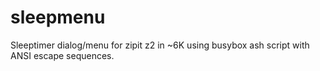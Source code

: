 # sleepmenu
Sleeptimer dialog/menu for zipit z2 in ~6K using busybox ash script with ANSI escape sequences. 
